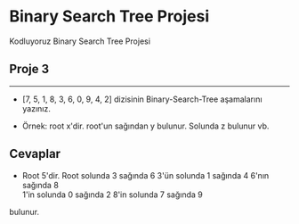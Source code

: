 # **Binary Search Tree Projesi**
Kodluyoruz Binary Search Tree Projesi

## **Proje 3**
---

- [7, 5, 1, 8, 3, 6, 0, 9, 4, 2] dizisinin Binary-Search-Tree aşamalarını yazınız.

- Örnek: root x'dir. root'un sağından y bulunur. Solunda z bulunur vb.


## **Cevaplar**

- Root 5'dir.
     Root solunda 3                        sağında 6 
3'ün solunda 1 sağında 4                 6'nın sağında 8  
1'in solunda 0 sağında 2                8'in solunda 7 sağında 9 

bulunur.